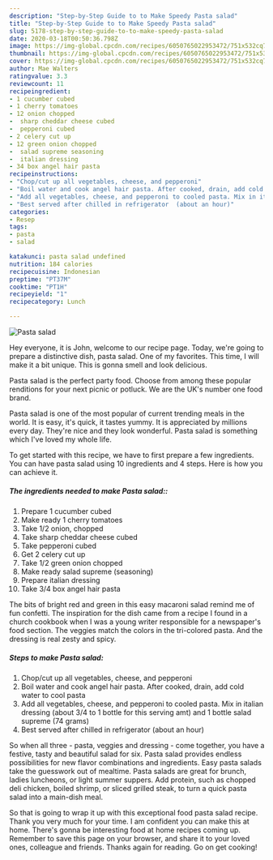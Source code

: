 ```yaml
---
description: "Step-by-Step Guide to to Make Speedy Pasta salad"
title: "Step-by-Step Guide to to Make Speedy Pasta salad"
slug: 5178-step-by-step-guide-to-to-make-speedy-pasta-salad
date: 2020-03-18T00:50:36.798Z
image: https://img-global.cpcdn.com/recipes/6050765022953472/751x532cq70/pasta-salad-recipe-main-photo.jpg
thumbnail: https://img-global.cpcdn.com/recipes/6050765022953472/751x532cq70/pasta-salad-recipe-main-photo.jpg
cover: https://img-global.cpcdn.com/recipes/6050765022953472/751x532cq70/pasta-salad-recipe-main-photo.jpg
author: Mae Walters
ratingvalue: 3.3
reviewcount: 11
recipeingredient:
- 1 cucumber cubed
- 1 cherry tomatoes
- 12 onion chopped
-  sharp cheddar cheese cubed
-  pepperoni cubed
- 2 celery cut up
- 12 green onion chopped
-  salad supreme seasoning
-  italian dressing
- 34 box angel hair pasta
recipeinstructions:
- "Chop/cut up all vegetables, cheese, and pepperoni"
- "Boil water and cook angel hair pasta. After cooked, drain, add cold water to cool pasta"
- "Add all vegetables, cheese, and pepperoni to cooled pasta. Mix in italian dressing (about 3/4 to 1 bottle for this serving amt) and 1 bottle salad supreme (74 grams)"
- "Best served after chilled in refrigerator  (about an hour)"
categories:
- Resep
tags:
- pasta
- salad

katakunci: pasta salad undefined
nutrition: 184 calories
recipecuisine: Indonesian
preptime: "PT37M"
cooktime: "PT1H"
recipeyield: "1"
recipecategory: Lunch

---
```



![Pasta salad](https://img-global.cpcdn.com/recipes/6050765022953472/751x532cq70/pasta-salad-recipe-main-photo.jpg)

Hey everyone, it is John, welcome to our recipe page. Today, we're going to prepare a distinctive dish, pasta salad. One of my favorites. This time, I will make it a bit unique. This is gonna smell and look delicious.

Pasta salad is the perfect party food. Choose from among these popular renditions for your next picnic or potluck. We are the UK&#39;s number one food brand.

Pasta salad is one of the most popular of current trending meals in the world. It is easy, it's quick, it tastes yummy. It is appreciated by millions every day. They're nice and they look wonderful. Pasta salad is something which I've loved my whole life.


To get started with this recipe, we have to first prepare a few ingredients. You can have pasta salad using 10 ingredients and 4 steps. Here is how you can achieve it.

##### The ingredients needed to make Pasta salad::

1. Prepare 1 cucumber cubed
1. Make ready 1 cherry tomatoes
1. Take 1/2 onion, chopped
1. Take  sharp cheddar cheese cubed
1. Take  pepperoni cubed
1. Get 2 celery cut up
1. Take 1/2 green onion chopped
1. Make ready  salad supreme (seasoning)
1. Prepare  italian dressing
1. Take 3/4 box angel hair pasta


The bits of bright red and green in this easy macaroni salad remind me of fun confetti. The inspiration for the dish came from a recipe I found in a church cookbook when I was a young writer responsible for a newspaper&#39;s food section. The veggies match the colors in the tri-colored pasta. And the dressing is real zesty and spicy. 

##### Steps to make Pasta salad:

1. Chop/cut up all vegetables, cheese, and pepperoni
1. Boil water and cook angel hair pasta. After cooked, drain, add cold water to cool pasta
1. Add all vegetables, cheese, and pepperoni to cooled pasta. Mix in italian dressing (about 3/4 to 1 bottle for this serving amt) and 1 bottle salad supreme (74 grams)
1. Best served after chilled in refrigerator  (about an hour)


So when all three - pasta, veggies and dressing - come together, you have a festive, tasty and beautiful salad for six. Pasta salad provides endless possibilities for new flavor combinations and ingredients. Easy pasta salads take the guesswork out of mealtime. Pasta salads are great for brunch, ladies luncheons, or light summer suppers. Add protein, such as chopped deli chicken, boiled shrimp, or sliced grilled steak, to turn a quick pasta salad into a main-dish meal. 

So that is going to wrap it up with this exceptional food pasta salad recipe. Thank you very much for your time. I am confident you can make this at home. There's gonna be interesting food at home recipes coming up. Remember to save this page on your browser, and share it to your loved ones, colleague and friends. Thanks again for reading. Go on get cooking!
